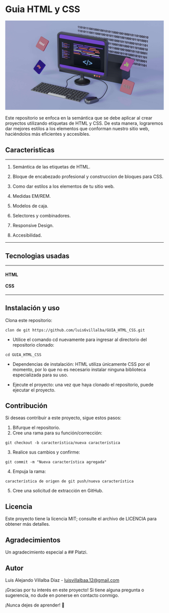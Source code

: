 # Guia HTML y CSS
<!-- markdownlint-disable MD001 MD005 MD025 MD029 MD045 MD033-->
<img src="./pics/img/img_html_y_css.jpg" alt="foto de un ordenador con teclado y raton"/>

Este repositorio se enfoca en la semántica que se debe aplicar al crear proyectos utilizando etiquetas de HTML y CSS. De esta manera, lograremos dar mejores estilos a los elementos que conforman nuestro sitio web, haciéndolos más eficientes y accesibles.

## Caracteristicas

------

1. Semántica de las etiquetas de HTML.

2. Bloque de encabezado profesional y construccion de bloques para CSS.

3. Como dar estilos a los elementos de tu sitio web.

4. Medidas EM/REM.

5. Modelos de caja.

6. Selectores y combinadores.

7. Responsive Design.

8. Accesibilidad.

------

## Tecnologias usadas

------

#### HTML

#### CSS

------

## Instalación y uso

Clona este repositorio:

```golpecito
clon de git https://github.com/luis6villalba/GUIA_HTML_CSS.git
```

- Utilice el comando cd nuevamente para ingresar al directorio del repositorio clonado:

```golpecito
cd GUIA_HTML_CSS 
```

- Dependencias de instalación: HTML utiliza únicamente CSS por el momento, por lo que no es necesario instalar ninguna biblioteca especializada para su uso.

- Ejecute el proyecto: una vez que haya clonado el repositorio, puede ejecutar el proyecto.

## Contribución

Si deseas contribuir a este proyecto, sigue estos pasos:

1. Bifurque el repositorio.
2. Cree una rama para su función/corrección:

```golpecito
git checkout -b característica/nueva característica
```

3. Realice sus cambios y confirme:

```golpecito
git commit -m "Nueva característica agregada"
```

4. Empuja la rama:

```golpecito
característica de origen de git push/nueva característica
```

5. Cree una solicitud de extracción en GitHub.

## Licencia

Este proyecto tiene la licencia MIT; consulte el archivo de LICENCIA para obtener más detalles.

## Agradecimientos

Un agradecimiento especial a ## Platzi.

## Autor

Luis Alejando Villalba Díaz - <luisvillalbaa.12@gmail.com>

¡Gracias por tu interés en este proyecto! Si tiene alguna pregunta o sugerencia, no dude en ponerse en contacto conmigo.

¡Nunca dejes de aprender! 🚀
